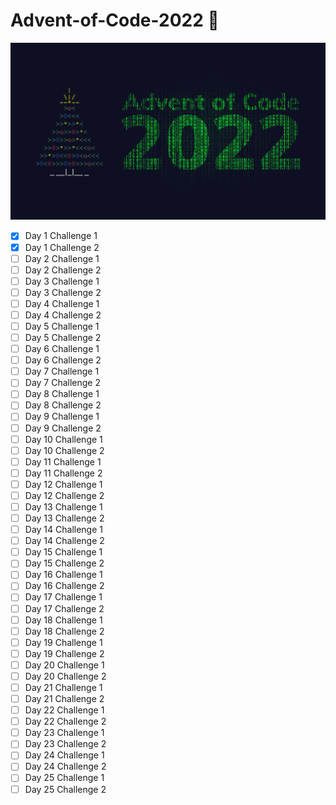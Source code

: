 # Advent-of-Code-2022 🎄
![Advent of Code Cover Image](./advent-of-code-2022.png)
- [X] Day 1 Challenge 1 
- [X] Day 1 Challenge 2 
- [ ] Day 2 Challenge 1 
- [ ] Day 2 Challenge 2 
- [ ] Day 3 Challenge 1 
- [ ] Day 3 Challenge 2 
- [ ] Day 4 Challenge 1 
- [ ] Day 4 Challenge 2 
- [ ] Day 5 Challenge 1 
- [ ] Day 5 Challenge 2 
- [ ] Day 6 Challenge 1 
- [ ] Day 6 Challenge 2 
- [ ] Day 7 Challenge 1 
- [ ] Day 7 Challenge 2 
- [ ] Day 8 Challenge 1 
- [ ] Day 8 Challenge 2 
- [ ] Day 9 Challenge 1 
- [ ] Day 9 Challenge 2 
- [ ] Day 10 Challenge 1 
- [ ] Day 10 Challenge 2 
- [ ] Day 11 Challenge 1 
- [ ] Day 11 Challenge 2 
- [ ] Day 12 Challenge 1 
- [ ] Day 12 Challenge 2 
- [ ] Day 13 Challenge 1 
- [ ] Day 13 Challenge 2 
- [ ] Day 14 Challenge 1 
- [ ] Day 14 Challenge 2 
- [ ] Day 15 Challenge 1 
- [ ] Day 15 Challenge 2 
- [ ] Day 16 Challenge 1 
- [ ] Day 16 Challenge 2 
- [ ] Day 17 Challenge 1 
- [ ] Day 17 Challenge 2 
- [ ] Day 18 Challenge 1 
- [ ] Day 18 Challenge 2 
- [ ] Day 19 Challenge 1 
- [ ] Day 19 Challenge 2 
- [ ] Day 20 Challenge 1 
- [ ] Day 20 Challenge 2 
- [ ] Day 21 Challenge 1 
- [ ] Day 21 Challenge 2 
- [ ] Day 22 Challenge 1 
- [ ] Day 22 Challenge 2 
- [ ] Day 23 Challenge 1 
- [ ] Day 23 Challenge 2 
- [ ] Day 24 Challenge 1 
- [ ] Day 24 Challenge 2 
- [ ] Day 25 Challenge 1 
- [ ] Day 25 Challenge 2 